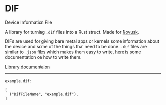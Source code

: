 # DIF

Device Information File

A library for turning ``.dif`` files into a Rust struct. Made for [Novusk](https://github.com/new-kerne/novusk).

DIFs are used for giving bare metal apps or kernels some information about the device and some of the things that need 
to be done. ``.dif`` files are similar to ``.json`` files which makes them easy to write, [here](todo) is some 
documentation on how to write them.

[Library documentaion](docs.rs/dif/latest/dif)

---

``example.dif``:
```
[
  ("DifFileName", "example.dif"),
]
```
